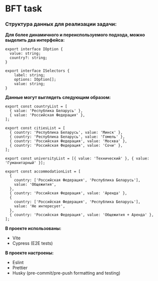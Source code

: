 # BFT task

### Структура данных для реализации задачи:

**Для более динамичного и переиспользуемого подхода, можно выделить два интерфейса:**

```
export interface IOption {
  value: string;
  country?: string;
}

export interface ISelectors {
    label: string;
    options: IOption[];
    value: string;
}
```

**Данные могут выглядеть следующим образом:**

```
export const countryList = [
  { value: 'Республика Беларусь' },
  { value: 'Российская Федерация' },
];

export const citiesList = [
  { country: 'Республика Беларусь', value: 'Минск' },
  { country: 'Республика Беларусь', value: 'Гомель' },
  { country: 'Российская Федерация', value: 'Москва' },
  { country: 'Российская Федерация', value: 'Сочи' },
];

export const universityList = [{ value: 'Технический' }, { value: 'Гуманитарный' }];

export const accommodationList = [
  {
    country: ['Российская Федерация', 'Республика Беларусь'],
    value: 'Общежития',
  },
  { country: 'Российская Федерация', value: 'Аренда' },
  {
    country: ['Российская Федерация', 'Республика Беларусь'],
    value: 'Не интересует',
  },
  { country: 'Российская Федерация', value: 'Общежития + Аренда' },
];
```

**В проекте использованы:**

- Vite
- Cypress (E2E tests)

**В проекте настроены:**

- Eslint
- Prettier
- Husky (pre-commit/pre-push formatting and testing)